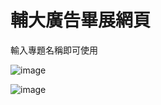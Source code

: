 # 輔大廣告畢展網頁

輸入專題名稱即可使用

![image](https://github.com/Arbeliwus/FJU_Web/assets/75787992/d8870857-f32b-4b2b-ad5d-de9cd0787db2)

![image](https://github.com/Arbeliwus/FJU_Web/assets/75787992/22ce66c3-14bc-46cd-ad2e-d8da95f9df4e)

